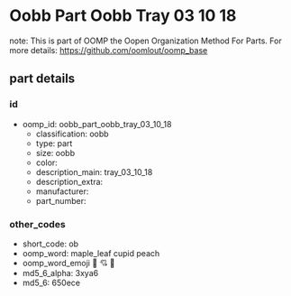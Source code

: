 # Oobb Part Oobb Tray 03 10 18  

note: This is part of OOMP the Oopen Organization Method For Parts. For more details: https://github.com/oomlout/oomp_base

##  part details





### id
* oomp_id: oobb_part_oobb_tray_03_10_18
  * classification: oobb
  * type: part
  * size: oobb
  * color: 
  * description_main: tray_03_10_18
  * description_extra: 
  * manufacturer: 
  * part_number: 

### other_codes
* short_code: ob
* oomp_word: maple_leaf cupid peach
* oomp_word_emoji :maple_leaf: :cupid: :peach:
* md5_6_alpha: 3xya6
* md5_6: 650ece